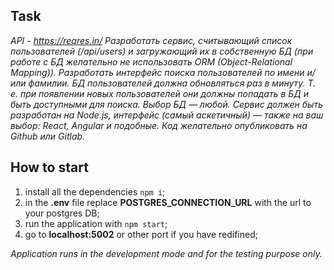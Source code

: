 ## Task

_API - https://reqres.in/_
_Разработать сервис, считывающий список пользователей (/api/users) и загружающий их в собственную БД (при работе с БД желательно не использовать ORM (Object-Relational Mapping)). Разработать интерфейс поиска пользователей по имени и/или фамилии. БД пользователей должна обновляться раз в минуту. Т. е. при появлении новых пользователей они должны попадать в БД и быть доступными для поиска. Выбор БД — любой. Сервис должен быть разработан на Node.js, интерфейс (самый аскетичный) — также на ваш выбор: React, Angular и подобные._
_Код желательно опубликовать на Github или Gitlab._

## How to start

1. install all the dependencies ```npm i```;
2. in the **.env** file replace **POSTGRES_CONNECTION_URL** with the url to your postgres DB;
3. run the application with ```npm start```;
4. go to **localhost:5002** or other port if you have redifined;

_Application runs in the development mode and for the testing purpose only._